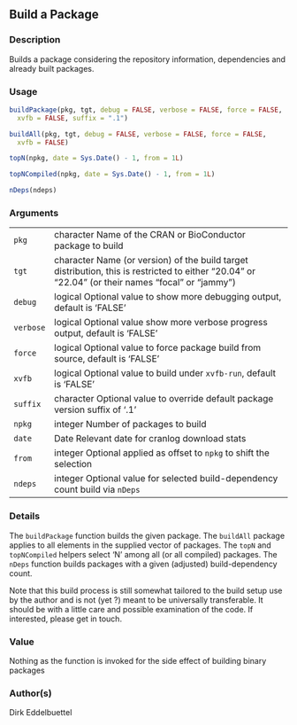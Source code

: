 
## Build a Package

### Description

Builds a package considering the repository information, dependencies
and already built packages.

### Usage

``` R
buildPackage(pkg, tgt, debug = FALSE, verbose = FALSE, force = FALSE,
  xvfb = FALSE, suffix = ".1")

buildAll(pkg, tgt, debug = FALSE, verbose = FALSE, force = FALSE,
  xvfb = FALSE)

topN(npkg, date = Sys.Date() - 1, from = 1L)

topNCompiled(npkg, date = Sys.Date() - 1, from = 1L)

nDeps(ndeps)
```

### Arguments

|           |                                                                                                                                                   |
|-----------|---------------------------------------------------------------------------------------------------------------------------------------------------|
| `pkg`     | character Name of the CRAN or BioConductor package to build                                                                                       |
| `tgt`     | character Name (or version) of the build target distribution, this is restricted to either “20.04” or “22.04” (or their names “focal” or “jammy”) |
| `debug`   | logical Optional value to show more debugging output, default is ‘FALSE’                                                                          |
| `verbose` | logical Optional value show more verbose progress output, default is ‘FALSE’                                                                      |
| `force`   | logical Optional value to force package build from source, default is ‘FALSE’                                                                     |
| `xvfb`    | logical Optional value to build under `xvfb-run`, default is ‘FALSE’                                                                              |
| `suffix`  | character Optional value to override default package version suffix of ‘.1’                                                                       |
| `npkg`    | integer Number of packages to build                                                                                                               |
| `date`    | Date Relevant date for cranlog download stats                                                                                                     |
| `from`    | integer Optional applied as offset to `npkg` to shift the selection                                                                               |
| `ndeps`   | integer Optional value for selected build-dependency count build via `nDeps`                                                                      |

### Details

The `buildPackage` function builds the given package. The `buildAll`
package applies to all elements in the supplied vector of packages. The
`topN` and `topNCompiled` helpers select ‘N’ among all (or all compiled)
packages. The `nDeps` function builds packages with a given (adjusted)
build-dependency count.

Note that this build process is still somewhat tailored to the build
setup use by the author and is not (yet ?) meant to be universally
transferable. It should be with a little care and possible examination
of the code. If interested, please get in touch.

### Value

Nothing as the function is invoked for the side effect of building
binary packages

### Author(s)

Dirk Eddelbuettel

